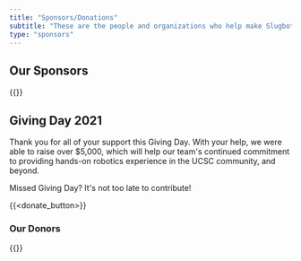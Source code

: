 ```yaml
---
title: "Sponsors/Donations"
subtitle: "These are the people and organizations who help make Slugbotics possible."
type: "sponsors"
---
```


## Our Sponsors
{{<sponsors-block>}}

<!-- Giving Day Banner -->
<!-- {{<bottombanner "Click here to donate to our team" "https://givingday.ucsc.edu/o/university-of-california---santa-cruz/i/ucsc-giving-day-2020/s/slugbotics-robotics-at-uc-santa-cruz">}} -->


## Giving Day 2021
Thank you for all of your support this Giving Day. With your help, we were able
to raise over $5,000, which will help our team's continued commitment to
providing hands-on robotics experience in the UCSC community, and beyond.

Missed Giving Day? It's not too late to contribute!

{{<donate_button>}}

### Our Donors

{{<donors-block>}}

